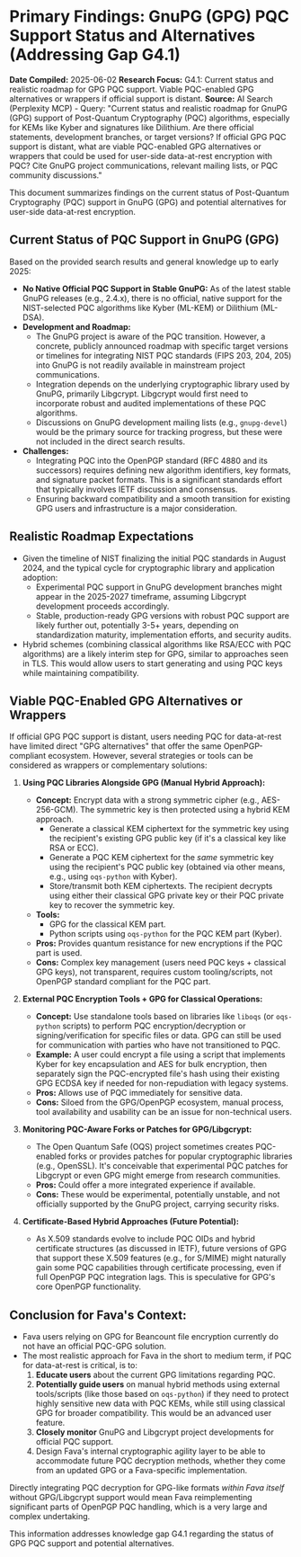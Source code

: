 # Primary Findings: GnuPG (GPG) PQC Support Status and Alternatives (Addressing Gap G4.1)

**Date Compiled:** 2025-06-02
**Research Focus:** G4.1: Current status and realistic roadmap for GPG PQC support. Viable PQC-enabled GPG alternatives or wrappers if official support is distant.
**Source:** AI Search (Perplexity MCP) - Query: "Current status and realistic roadmap for GnuPG (GPG) support of Post-Quantum Cryptography (PQC) algorithms, especially for KEMs like Kyber and signatures like Dilithium. Are there official statements, development branches, or target versions? If official GPG PQC support is distant, what are viable PQC-enabled GPG alternatives or wrappers that could be used for user-side data-at-rest encryption with PQC? Cite GnuPG project communications, relevant mailing lists, or PQC community discussions."

This document summarizes findings on the current status of Post-Quantum Cryptography (PQC) support in GnuPG (GPG) and potential alternatives for user-side data-at-rest encryption.

## Current Status of PQC Support in GnuPG (GPG)

Based on the provided search results and general knowledge up to early 2025:

*   **No Native Official PQC Support in Stable GnuPG:** As of the latest stable GnuPG releases (e.g., 2.4.x), there is no official, native support for the NIST-selected PQC algorithms like Kyber (ML-KEM) or Dilithium (ML-DSA).
*   **Development and Roadmap:**
    *   The GnuPG project is aware of the PQC transition. However, a concrete, publicly announced roadmap with specific target versions or timelines for integrating NIST PQC standards (FIPS 203, 204, 205) into GnuPG is not readily available in mainstream project communications.
    *   Integration depends on the underlying cryptographic library used by GnuPG, primarily Libgcrypt. Libgcrypt would first need to incorporate robust and audited implementations of these PQC algorithms.
    *   Discussions on GnuPG development mailing lists (e.g., `gnupg-devel`) would be the primary source for tracking progress, but these were not included in the direct search results.
*   **Challenges:**
    *   Integrating PQC into the OpenPGP standard (RFC 4880 and its successors) requires defining new algorithm identifiers, key formats, and signature packet formats. This is a significant standards effort that typically involves IETF discussion and consensus.
    *   Ensuring backward compatibility and a smooth transition for existing GPG users and infrastructure is a major consideration.

## Realistic Roadmap Expectations

*   Given the timeline of NIST finalizing the initial PQC standards in August 2024, and the typical cycle for cryptographic library and application adoption:
    *   Experimental PQC support in GnuPG development branches might appear in the 2025-2027 timeframe, assuming Libgcrypt development proceeds accordingly.
    *   Stable, production-ready GPG versions with robust PQC support are likely further out, potentially 3-5+ years, depending on standardization maturity, implementation efforts, and security audits.
*   Hybrid schemes (combining classical algorithms like RSA/ECC with PQC algorithms) are a likely interim step for GPG, similar to approaches seen in TLS. This would allow users to start generating and using PQC keys while maintaining compatibility.

## Viable PQC-Enabled GPG Alternatives or Wrappers

If official GPG PQC support is distant, users needing PQC for data-at-rest have limited direct "GPG alternatives" that offer the same OpenPGP-compliant ecosystem. However, several strategies or tools can be considered as wrappers or complementary solutions:

1.  **Using PQC Libraries Alongside GPG (Manual Hybrid Approach):**
    *   **Concept:** Encrypt data with a strong symmetric cipher (e.g., AES-256-GCM). The symmetric key is then protected using a hybrid KEM approach.
        *   Generate a classical KEM ciphertext for the symmetric key using the recipient's existing GPG public key (if it's a classical key like RSA or ECC).
        *   Generate a PQC KEM ciphertext for the *same* symmetric key using the recipient's PQC public key (obtained via other means, e.g., using `oqs-python` with Kyber).
        *   Store/transmit both KEM ciphertexts. The recipient decrypts using either their classical GPG private key or their PQC private key to recover the symmetric key.
    *   **Tools:**
        *   GPG for the classical KEM part.
        *   Python scripts using `oqs-python` for the PQC KEM part (Kyber).
    *   **Pros:** Provides quantum resistance for new encryptions if the PQC part is used.
    *   **Cons:** Complex key management (users need PQC keys + classical GPG keys), not transparent, requires custom tooling/scripts, not OpenPGP standard compliant for the PQC part.

2.  **External PQC Encryption Tools + GPG for Classical Operations:**
    *   **Concept:** Use standalone tools based on libraries like `liboqs` (or `oqs-python` scripts) to perform PQC encryption/decryption or signing/verification for specific files or data. GPG can still be used for communication with parties who have not transitioned to PQC.
    *   **Example:** A user could encrypt a file using a script that implements Kyber for key encapsulation and AES for bulk encryption, then separately sign the PQC-encrypted file's hash using their existing GPG ECDSA key if needed for non-repudiation with legacy systems.
    *   **Pros:** Allows use of PQC immediately for sensitive data.
    *   **Cons:** Siloed from the GPG/OpenPGP ecosystem, manual process, tool availability and usability can be an issue for non-technical users.

3.  **Monitoring PQC-Aware Forks or Patches for GPG/Libgcrypt:**
    *   The Open Quantum Safe (OQS) project sometimes creates PQC-enabled forks or provides patches for popular cryptographic libraries (e.g., OpenSSL). It's conceivable that experimental PQC patches for Libgcrypt or even GPG might emerge from research communities.
    *   **Pros:** Could offer a more integrated experience if available.
    *   **Cons:** These would be experimental, potentially unstable, and not officially supported by the GnuPG project, carrying security risks.

4.  **Certificate-Based Hybrid Approaches (Future Potential):**
    *   As X.509 standards evolve to include PQC OIDs and hybrid certificate structures (as discussed in IETF), future versions of GPG that support these X.509 features (e.g., for S/MIME) might naturally gain some PQC capabilities through certificate processing, even if full OpenPGP PQC integration lags. This is speculative for GPG's core OpenPGP functionality.

## Conclusion for Fava's Context:

*   Fava users relying on GPG for Beancount file encryption currently do not have an official PQC-GPG solution.
*   The most realistic approach for Fava in the short to medium term, if PQC for data-at-rest is critical, is to:
    1.  **Educate users** about the current GPG limitations regarding PQC.
    2.  **Potentially guide users** on manual hybrid methods using external tools/scripts (like those based on `oqs-python`) if they need to protect highly sensitive new data with PQC KEMs, while still using classical GPG for broader compatibility. This would be an advanced user feature.
    3.  **Closely monitor** GnuPG and Libgcrypt project developments for official PQC support.
    4.  Design Fava's internal cryptographic agility layer to be able to accommodate future PQC decryption methods, whether they come from an updated GPG or a Fava-specific implementation.

Directly integrating PQC decryption for GPG-like formats *within Fava itself* without GPG/Libgcrypt support would mean Fava reimplementing significant parts of OpenPGP PQC handling, which is a very large and complex undertaking.

This information addresses knowledge gap G4.1 regarding the status of GPG PQC support and potential alternatives.